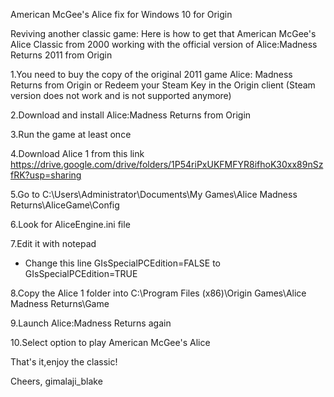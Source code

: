 American McGee's Alice fix for Windows 10 for Origin  

Reviving another classic game: 
Here is how to get that American McGee's Alice Classic from 2000 working with the official version of Alice:Madness Returns 2011 from Origin

1.You need to buy the copy of the original 2011 game Alice: Madness Returns from Origin or Redeem your Steam Key in the Origin client  (Steam version does not work and is not supported anymore)

2.Download and install Alice:Madness Returns from Origin

3.Run the game at least once

4.Download Alice 1 from this link https://drive.google.com/drive/folders/1P54riPxUKFMFYR8ifhoK30xx89nSzfRK?usp=sharing

5.Go to C:\Users\Administrator\Documents\My Games\Alice Madness Returns\AliceGame\Config

6.Look for AliceEngine.ini file

7.Edit it with notepad

* Change this line GIsSpecialPCEdition=FALSE to GIsSpecialPCEdition=TRUE

8.Copy the Alice 1 folder into C:\Program Files (x86)\Origin Games\Alice Madness Returns\Game

9.Launch Alice:Madness Returns again

10.Select option to play American McGee's Alice

That's it,enjoy the classic!

Cheers, gimalaji_blake
